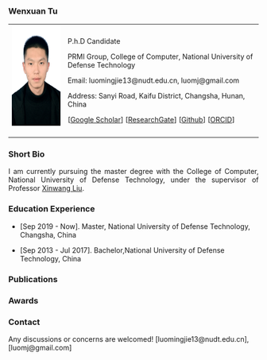 <!-- ## Welcome to GitHub Pages -->

### Wenxuan Tu

<table class="imgtable">
  <tr>
    <td>
      <img src="/image.JPG" alt="Wenxuan Tu" width="160px" height="201.6px" />&nbsp;
    </td>
    <td align="left">
      <p>P.h.D Candidate</p>
      <p miracle0614.github.io>PRMI Group, College of Computer, National University of Defense Technology</p>
      <p>Email: luomingjie13@nudt.edu.cn, luomj@gmail.com</p>
      <p>Address: Sanyi Road, Kaifu District, Changsha, Hunan, China</p>
      <p>[<a href="https://scholar.google.com/citations?user=MmH2POsAAAAJ&hl=zh-CN">Google Scholar</a>] [<a href="https://www.researchgate.net/profile/Tu-Wenxuan">ResearchGate</a>] [<a href="https://github.com/WxTu">Github</a>] [<a href="https://orcid.org/my-orcid">ORCID</a>]</p>
    </td>
 </tr>
</table>

### Short Bio
  <p align = "justify">I am currently pursuing the master degree with the College of Computer, National University of Defense Technology, under the supervisor of Professor <a href="https://xinwangliu.github.io/">Xinwang Liu</a>.</p>
  
### Education Experience
  <ul>
    <li> 
      <p>[Sep 2019 - Now]. Master, National University of Defense Technology, Changsha, China </p>
    </li>
  </ul>
  <ul>
    <li> 
      <p>[Sep 2013 - Jul 2017]. Bachelor,National University of Defense Technology, China </p>
    </li>
  </ul>
  

### Publications

### Awards


### Contact
<p>Any discussions or concerns are welcomed! [luomingjie13@nudt.edu.cn], [luomj@gmail.com]</p>
